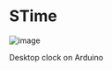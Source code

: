 # STime
![image](https://user-images.githubusercontent.com/119308587/204274112-1ad8d1e4-2c1a-41ff-98c2-d3ac04d5c8ec.png)

Desktop clock on Arduino
